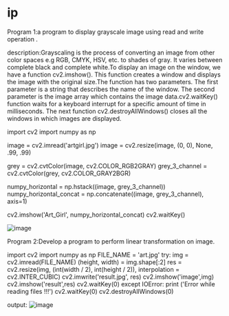 # ip

Program 1:a program to display grayscale image using read and write operation .

description:Grayscaling is the process of converting an image from other color spaces e.g RGB, CMYK, HSV, etc. to shades of gray. It varies between complete black and complete white.To display an image on the window, we have a function cv2.imshow(). This function creates a window and displays the image with the original size.The function has two parameters. The first parameter is a string that describes the name of the window. The second parameter is the image array which contains the image data.cv2.waitKey() function waits for a keyboard interrupt for a specific amount of time in milliseconds. The next function cv2.destroyAllWindows() closes all the windows in which images are displayed.

import cv2
import numpy as np

image = cv2.imread('artgirl.jpg')
image = cv2.resize(image, (0, 0), None, .99, .99)

grey = cv2.cvtColor(image, cv2.COLOR_RGB2GRAY)
grey_3_channel = cv2.cvtColor(grey, cv2.COLOR_GRAY2BGR)

numpy_horizontal = np.hstack((image, grey_3_channel))
numpy_horizontal_concat = np.concatenate((image, grey_3_channel), axis=1)

cv2.imshow('Art_Girl', numpy_horizontal_concat)
cv2.waitKey()

![image](https://user-images.githubusercontent.com/72516233/104419669-cac47b00-559e-11eb-9866-9b91ebf0fe84.png)


Program 2:Develop a program to perform linear transformation on image.

import cv2
import numpy as np
FILE_NAME = 'art.jpg'
try: 
    img = cv2.imread(FILE_NAME) 
    (height, width) = img.shape[:2] 
    res = cv2.resize(img, (int(width / 2), int(height / 2)), interpolation = cv2.INTER_CUBIC) 
    cv2.imwrite('result.jpg', res) 
    cv2.imshow('image',img)
    cv2.imshow('result',res)
    cv2.waitKey(0)
except IOError: 
    print ('Error while reading files !!!')
    cv2.waitKey(0)
    cv2.destroyAllWindows(0)

output:
![image](https://user-images.githubusercontent.com/72516233/104425344-6b7e5080-5535-11eb-86c7-1ba37d4c4c66.png)
